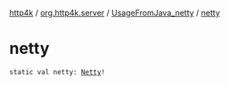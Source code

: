 [http4k](../../index.md) / [org.http4k.server](../index.md) / [UsageFromJava_netty](index.md) / [netty](./netty.md)

# netty

`static val netty: `[`Netty`](../-netty/index.md)`!`